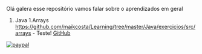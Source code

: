 Olá galera esse repositório vamos falar sobre o aprendizados em geral



1. Java
  1.Arrays
  https://github.com/maikcosta/Learning/tree/master/Java/exercicios/src/arrays - Teste!
  [GitHub](https://github.com/maikcosta/Learning/tree/master/Java/exercicios/src/arrays)

[![paypal](https://www.paypalobjects.com/pt_BR/BR/i/btn/btn_donateCC_LG.gif)](https://www.paypal.com/cgi-bin/webscr?cmd=_donations&business=XKXDEBLJY88XJ&currency_code=BRL&source=url)
